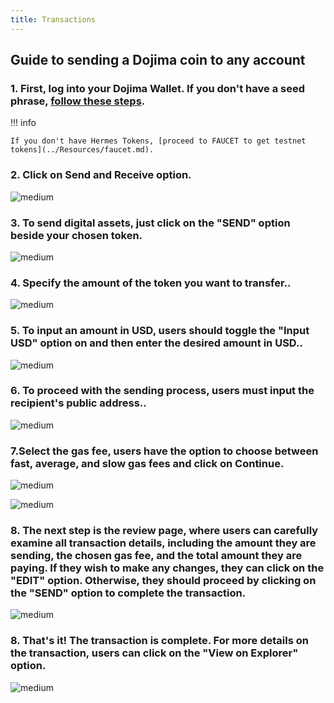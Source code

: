 ```yaml
---
title: Transactions
---
```


## Guide to sending a Dojima coin to any account

### **1**. First, log into your Dojima Wallet. If you don't have a seed phrase, [follow these steps](../../tools/wallet/index.md).

!!! info

    If you don't have Hermes Tokens, [proceed to FAUCET to get testnet tokens](../Resources/faucet.md).

### **2**. Click on Send and Receive option.

![medium](https://storage.googleapis.com/dojima_wallet/Wallet%20Transaction/1.png)

### **3**. To send digital assets, just click on the "SEND" option beside your chosen token.

![medium](https://storage.googleapis.com/dojima_wallet/Wallet%20Transaction/2.png)

### **4**. Specify the amount of the token you want to transfer..

![medium](https://storage.googleapis.com/dojima_wallet/Wallet%20Transaction/3.png)

### **5**. To input an amount in USD, users should toggle the "Input USD" option on and then enter the desired amount in USD..

![medium](https://storage.googleapis.com/dojima_wallet/Wallet%20Transaction/4.png)

### **6**. To proceed with the sending process, users must input the recipient's public address..

![medium](https://storage.googleapis.com/dojima_wallet/Wallet%20Transaction/5.png)

### **7**.Select the gas fee, users have the option to choose between fast, average, and slow gas fees and click on Continue.

![medium](https://storage.googleapis.com/dojima_wallet/Wallet%20Transaction/6.png)

![medium](https://storage.googleapis.com/dojima_wallet/Wallet%20Transaction/7.png)

### **8**. The next step is the review page, where users can carefully examine all transaction details, including the amount they are sending, the chosen gas fee, and the total amount they are paying. If they wish to make any changes, they can click on the "EDIT" option. Otherwise, they should proceed by clicking on the "SEND" option to complete the transaction.

![medium](https://storage.googleapis.com/dojima_wallet/Wallet%20Transaction/8.png)

### **8**. That's it! The transaction is complete. For more details on the transaction, users can click on the "View on Explorer" option.

![medium](https://storage.googleapis.com/dojima_wallet/Wallet%20Transaction/9.png)
